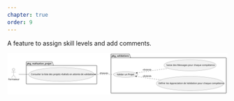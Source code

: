 ```yaml
---
chapter: true
order: 9
---
```


<a id="Ideate"></a>

A feature to assign skill levels and add comments.

![uses_cases_pkg_validations](../assets/img/uses_cases_pkg_validations.svg)
